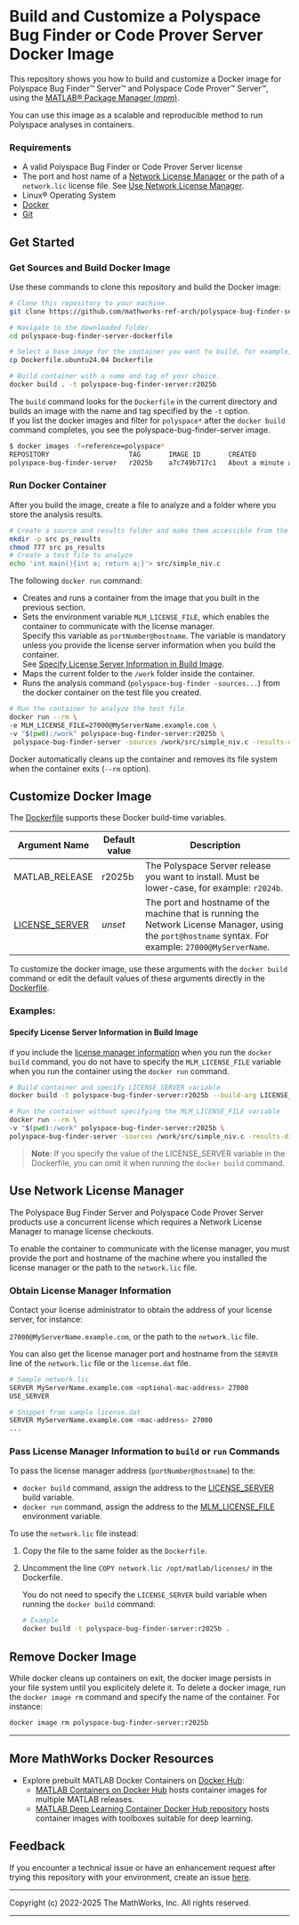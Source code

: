 # Build and Customize a Polyspace Bug Finder or Code Prover Server Docker Image

This repository shows you how to build and customize a Docker image for Polyspace Bug Finder&trade; Server&trade; and Polyspace Code Prover&trade; Server&trade;, using the [MATLAB&reg; Package Manager (*mpm*)](https://github.com/mathworks-ref-arch/matlab-dockerfile/blob/main/MPM.md).

You can use this image as a scalable and reproducible method to run Polyspace analyses in containers.

### Requirements
* A valid Polyspace Bug Finder or Code Prover Server license
* The port and host name of a [Network License Manager](https://www.mathworks.com/help/install/administer-network-licenses.html) or the path of a `network.lic` license file. See [Use Network License Manager](#use-the-network-license-manager). 
* Linux® Operating System
* [Docker](https://docs.docker.com/engine/install/)
* [Git](https://git-scm.com/book/en/v2/Getting-Started-Installing-Git)

## Get Started

### Get Sources and Build Docker Image
 Use these commands to clone this repository and build the Docker image:
```bash
# Clone this repository to your machine.
git clone https://github.com/mathworks-ref-arch/polyspace-bug-finder-server-dockerfile.git

# Navigate to the downloaded folder.
cd polyspace-bug-finder-server-dockerfile

# Select a base image for the container you want to build, for example, Ubuntu, and copy it to a Dockerfile.
cp Dockerfile.ubuntu24.04 Dockerfile

# Build container with a name and tag of your choice.
docker build . -t polyspace-bug-finder-server:r2025b
```
The `build` command looks for the `Dockerfile` in the current directory and builds an image with the name and tag specified by the `-t` option.<br>
If you list the docker images and filter for `polyspace*` after the `docker build` command completes, you see the polyspace-bug-finder-server image.
```bash
$ docker images -f=reference=polyspace*
REPOSITORY                    TAG       IMAGE ID       CREATED              SIZE
polyspace-bug-finder-server   r2025b    a7c749b717c1   About a minute ago   4.43GB
```


### Run Docker Container
After you build the image, create a file to analyze and a folder where you store the analysis results.
```bash
# Create a source and results folder and make them accessible from the running container
mkdir -p src ps_results
chmod 777 src ps_results
# Create a test file to analyze
echo 'int main(){int a; return a;}'> src/simple_niv.c
```
The following `docker run` command:
* Creates and runs a container from the image that you built in the previous section.
* Sets the environment variable `MLM_LICENSE_FILE`, which enables the container to communicate with the license manager.<br> Specify this variable as `portNumber@hostname`. The variable is mandatory unless you provide the license server information when you build the container.<br>
    See [Specify License Server Information in Build Image](#specify-license-server-information-in-build-image). 
* Maps the current folder to the `/work` folder inside the container. 
* Runs the analysis command (`polyspace-bug-finder -sources...`) from the docker container on the test file you created. 
```bash
# Run the container to analyze the test file.
docker run --rm \
-e MLM_LICENSE_FILE=27000@MyServerName.example.com \ 
-v "$(pwd):/work" polyspace-bug-finder-server:r2025b \ 
 polyspace-bug-finder-server -sources /work/src/simple_niv.c -results-dir /work/ps_results
```


Docker automatically cleans up the container and removes its file system when the container exits (`--rm` option).

## Customize Docker Image
The [Dockerfile](https://github.com/mathworks-ref-arch/polyspace-bug-finder-server-dockerfile/blob/main/Dockerfile) supports these Docker build-time variables.

| Argument Name | Default value | Description |
|---|---|---|
| MATLAB_RELEASE | r2025b | The Polyspace Server release you want to install. Must be lower-case, for example: `r2024b`.|
| [LICENSE_SERVER](#build-an-image-with-license-server-information) | *unset* | The port and hostname of the machine that is running the Network License Manager, using the `port@hostname` syntax. For example: `27000@MyServerName`. |

To customize the docker image, use these arguments with the `docker build` command or edit the default values of these arguments directly in the [Dockerfile](https://github.com/mathworks-ref-arch/polyspace-bug-finder-server-dockerfile/blob/main/Dockerfile).

### Examples:

#### **Specify License Server Information in Build Image**

if you include the [license manager information](#obtain-license-manager-information) when you run the `docker build` command, you do not have to specify the `MLM_LICENSE_FILE` variable when you run the container using the `docker run` command.

```bash
# Build container and specify LICENSE_SERVER variable
docker build -t polyspace-bug-finder-server:r2025b --build-arg LICENSE_SERVER=27000@MyServerName.example.com .

# Run the container without specifying the MLM_LICENSE_FILE variable
docker run --rm \
-v "$(pwd):/work" polyspace-bug-finder-server:r2025b \ 
polyspace-bug-finder-server -sources /work/src/simple_niv.c -results-dir /work/ps_results
```
> **Note**: If you specify the value of the LICENSE_SERVER variable in the Dockerfile, you can omit it when running the `docker build` command.
## Use Network License Manager
The Polyspace Bug Finder Server and Polyspace Code Prover Server products use a concurrent license which requires a Network License Manager to manage license checkouts. 

To enable the container to communicate with the license manager, you must provide the port and hostname of the machine where you installed the license manager or the path to the  `network.lic` file.

### Obtain License Manager Information
Contact your license administrator to obtain the address of your license server, for instance:

 `27000@MyServerName.example.com`, or the path to the `network.lic` file.

You can also get the license manager port and hostname from the `SERVER` line of the `network.lic` file or the `license.dat` file.
```bash
# Sample network.lic
SERVER MyServerName.example.com <optional-mac-address> 27000
USE_SERVER

# Snippet from sample license.dat
SERVER MyServerName.example.com <mac-address> 27000
...
```
### Pass License Manager Information to `build` or `run` Commands
To pass the license manager address (`portNumber@hostname`) to the:
* `docker build` command, assign the address to the [LICENSE_SERVER](#specify-license-server-information-in-build-image) build variable.
* `docker run` command, assign the address to the [MLM_LICENSE_FILE](#run-docker-image) environment variable.

To use the `network.lic` file instead:

1. Copy the file to the same folder as the `Dockerfile`.
1. Uncomment the line `COPY network.lic /opt/matlab/licenses/` in the Dockerfile.

    You do not need to specify the `LICENSE_SERVER` build variable when running the `docker build` command:
    ```bash
    # Example
    docker build -t polyspace-bug-finder-server:r2025b .
    ```
## Remove Docker Image

While docker cleans up containers on exit, the docker image persists in your file system until you explicitely delete it. To delete a docker image, run the `docker image rm` command and specify the name of the container. For instance:
```bash
docker image rm polyspace-bug-finder-server:r2025b
```

---
## More MathWorks Docker Resources
* Explore prebuilt MATLAB Docker Containers on [Docker Hub](https://hub.docker.com/r/mathworks):
    * [MATLAB Containers on Docker Hub](https://hub.docker.com/r/mathworks/matlab) hosts container images for multiple MATLAB releases.
    * [MATLAB Deep Learning Container Docker Hub repository](https://hub.docker.com/r/mathworks/matlab-deep-learning) hosts container images with toolboxes suitable for deep learning.

## Feedback
If you encounter a technical issue or have an enhancement request after trying this repository with your environment, create an issue [here](https://github.com/mathworks-ref-arch/polyspace-bug-finder-server-dockerfile/issues).

----

Copyright (c) 2022-2025 The MathWorks, Inc. All rights reserved.

----
